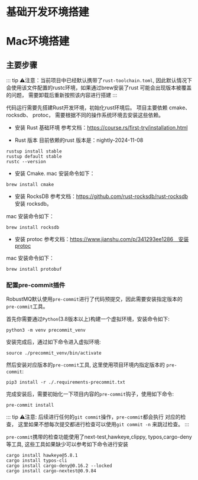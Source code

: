 # 基础开发环境搭建
# Mac环境搭建
## 主要步骤

::: tip
 ⚠️注意：当前项目中已经默认携带了`rust-toolchain.toml`, 
 因此默认情况下会使用该文件配置的rustc环境，如果通过brew安装了rust 
 可能会出现版本被覆盖的问题， 需要卸载后重新按照该内容进行搭建
:::

代码运行需要先搭建Rust开发环境，初始化rust环境后。 项目主要依赖 cmake、rocksdb、
protoc， 需要根据不同的操作系统环境去安装这些依赖。

- 安装 Rust 基础环境
参考文档：https://course.rs/first-try/installation.html

- Rust 版本
目前依赖的rust 版本是：nightly-2024-11-08
```shell
rustup install stable
rustup default stable
rustc --version
```
- 安装 Cmake.
mac 安装命令如下：
```shell
brew install cmake
```

- 安装 RocksDB
参考文档：https://github.com/rust-rocksdb/rust-rocksdb 安装 rocksdb。

mac 安装命令如下：
```shell
brew install rocksdb
```

- 安装 protoc
参考文档：https://www.jianshu.com/p/341293ee1286　安装protoc

mac 安装命令如下：
```shell
brew install protobuf
```

### 配置pre-commit插件

RobustMQ默认使用`pre-commit`进行了代码预提交，因此需要安装指定版本的
`pre-commit`工具。

首先你需要通过`Python`(3.8版本以上)构建一个虚拟环境，安装命令如下:
```shell
python3 -m venv precommit_venv
```

安装完成后，通过如下命令进入虚拟环境:
```shell
source ./precommit_venv/bin/activate
```

然后安装对应版本的`pre-commit`工具, 这里使用项目环境内指定版本的
`pre-commit`:
```shell
pip3 install -r ./.requirements-precommit.txt
```

完成安装后，需要初始化一下项目内容的`pre-commit`钩子，使用如下命令:
```shell
pre-commit install
```

::: tip
⚠️注意: 后续进行任何的`git commit`操作，`pre-commit`都会执行 
对应的检查， 这里如果不想每次提交都进行检查可以使用`git commit -n`
来跳过检查。
:::

`pre-commit`携带的检查功能使用了next-test,hawkeye,clippy,
typos,cargo-deny等工具, 这些工具如果缺少可以参考如下命令进行安装
```shell
cargo install hawkeye@5.8.1
cargo install typos-cli
cargo install cargo-deny@0.16.2 --locked
cargo install cargo-nextest@0.9.84
```

